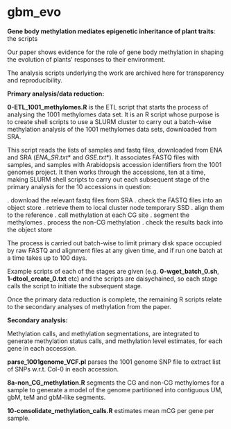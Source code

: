# gbm_evo
**Gene body methylation mediates epigenetic inheritance of plant traits**: the scripts

Our paper shows evidence for the role of gene body methylation in shaping the evolution of plants' responses to their environment.  

The analysis scripts underlying the work are archived here for transparency and reproducibility.


**Primary analysis/data reduction:**

**0-ETL_1001_methylomes.R** is the ETL script that starts the process of analysing the 1001 methylomes data set.  It is an R script whose purpose is to create shell scripts to use a SLURM cluster to carry out a batch-wise methylation analysis of the 1001 methylomes data sets, downloaded from SRA.

This script reads the lists of samples and fastq files, downloaded from ENA and SRA (**ENA_SR*.txt** and **GSE*.txt**). It associates FASTQ files with samples, and samples with Arabidopsis accession identifiers from the 1001 genomes project.  It then works through the accessions, ten at a time, making SLURM shell scripts to carry out each subsequent stage of the primary analysis for the 10 accessions in question:

  . download the relevant fastq files from SRA
  . check the FASTQ files into an object store
  . retrieve them to local cluster node temporary SSD
  . align them to the reference
  . call methylation at each CG site
  . segment the methylomes
  . process the non-CG methylation
  . check the results back into the object store

The process is carried out batch-wise to limit primary disk space occupied by raw FASTQ and alignment files at any given time, and if run one batch at a time takes up to 100 days.

Example scripts of each of the stages are given (e.g. **0-wget_batch_0.sh**, **1-dtool_create_0.txt** etc) and the scripts are daisychained, so each stage calls the script to initiate the subsequent stage. 

Once the primary data reduction is complete, the remaining R scripts relate to the secondary analyses of methylation from the paper.

**Secondary analysis:**

Methylation calls, and methylation segmentations, are integrated to generate methylation status calls, and methylation level estimates, for each gene in each accession.

**parse_1001genome_VCF.pl** parses the 1001 genome SNP file to extract list of SNPs w.r.t. Col-0 in each accession.

**8a-non_CG_methylation.R** segments the CG and non-CG methylomes for a sample to generate a model of the genome partitioned into contiguous UM, gbM, teM and gbM-like segments.

**10-consolidate_methylation_calls.R** estimates mean mCG per gene per sample.

